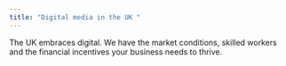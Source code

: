 ```yaml
---
title: "Digital media in the UK "
---
```


The UK embraces digital. We have the market conditions, skilled workers and the financial incentives your business needs to thrive. 
